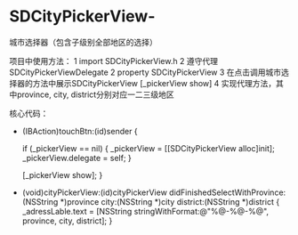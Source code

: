 # SDCityPickerView-
 城市选择器（包含子级别全部地区的选择）
 
 项目中使用方法：
 1 import SDCityPickerView.h
 2 遵守代理SDCityPickerViewDelegate
 2 property SDCityPickerView
 3 在点击调用城市选择器的方法中展示SDCityPickerView [_pickerView show]
 4 实现代理方法，其中province, city, district分别对应一二三级地区
 
 核心代码：
 - (IBAction)touchBtn:(id)sender {
    
    if (_pickerView == nil) {
        _pickerView = [[SDCityPickerView alloc]init];
        _pickerView.delegate = self;
    }

    [_pickerView show];
}

- (void)cityPickerView:(id)cityPickerView didFinishedSelectWithProvince:(NSString *)province city:(NSString *)city district:(NSString *)district
{
    _adressLable.text = [NSString stringWithFormat:@"%@-%@-%@", province, city, district];
}
